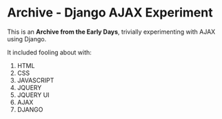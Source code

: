 # Archive - Django AJAX Experiment

This is an **__Archive from the Early Days__**, trivially experimenting with
AJAX using Django.

It included fooling about with:

1. HTML
2. CSS
3. JAVASCRIPT
4. JQUERY
5. JQUERY UI
6. AJAX
7. DJANGO
